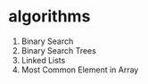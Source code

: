 # algorithms

1. Binary Search
2. Binary Search Trees
3. Linked Lists
4. Most Common Element in Array
